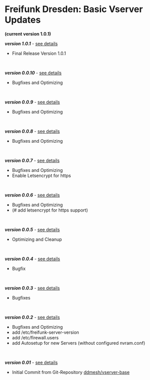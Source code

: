 # Freifunk Dresden: Basic Vserver Updates
**(current version 1.0.1)**
<br/>

_**version 1.0.1**_ - [see details](https://github.com/cremesk/ffdd-server/tree/master/updates/v1.0.1.md)

- Final Release Version 1.0.1
<br/>

_**version 0.0.10**_ - [see details](https://github.com/cremesk/ffdd-server/tree/master/updates/v0.0.10.md)

- Bugfixes and Optimizing
<br/>

_**version 0.0.9**_ - [see details](https://github.com/cremesk/ffdd-server/tree/master/updates/v0.0.9.md)

- Bugfixes and Optimizing
<br/>

_**version 0.0.8**_ - [see details](https://github.com/cremesk/ffdd-server/tree/master/updates/v0.0.8.md)

- Bugfixes and Optimizing
<br/>

_**version 0.0.7**_ - [see details](https://github.com/cremesk/ffdd-server/tree/master/updates/v0.0.7.md)

- Bugfixes and Optimizing
- Enable Letsencrypt for https
<br/>

_**version 0.0.6**_ - [see details](https://github.com/cremesk/ffdd-server/tree/master/updates/v0.0.6.md)

- Bugfixes and Optimizing
- (# add letsencrypt for https support)
<br/>

_**version 0.0.5**_ - [see details](https://github.com/cremesk/ffdd-server/tree/master/updates/v0.0.5.md)

- Optimizing and Cleanup
<br/>

_**version 0.0.4**_ - [see details](https://github.com/cremesk/ffdd-server/tree/master/updates/v0.0.4.md)

- Bugfix
<br/>

_**version 0.0.3**_ - [see details](https://github.com/cremesk/ffdd-server/tree/master/updates/v0.0.3.md)

- Bugfixes
<br/>

_**version 0.0.2**_ - [see details](https://github.com/cremesk/ffdd-server/tree/master/updates/v0.0.2.md)

- Bugfixes and Optimizing
- add /etc/freifunk-server-version
- add /etc/firewall.users
- add Autosetup for new Servers (without configured nvram.conf)
<br/>

_**version 0.01**_ - [see details](https://github.com/cremesk/ffdd-server/tree/master/updates/v0.01.md)

- Initial Commit from Git-Repository [ddmesh/vserver-base](https://github.com/ddmesh/vserver-base)
